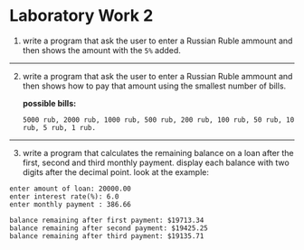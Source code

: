 # Laboratory Work 2


1. write a program that ask the user to enter a Russian Ruble ammount and then shows the amount with the `5%` added.
---

2. write a program that ask the user to enter a Russian Ruble ammount and then shows how to pay that amount using the smallest number of bills. 

    **possible bills:**

    `5000 rub, 2000 rub, 1000 rub, 500 rub, 200 rub, 100 rub, 50 rub, 10 rub, 5 rub, 1 rub.`

---

3. write a program that calculates the remaining balance on a loan after the first, second and third monthly payment. display each balance with two digits after the decimal point. look at the example:

```
enter amount of loan: 20000.00
enter interest rate(%): 6.0
enter monthly payment : 386.66

balance remaining after first payment: $19713.34
balance remaining after second payment: $19425.25
balance remaining after third payment: $19135.71
```
